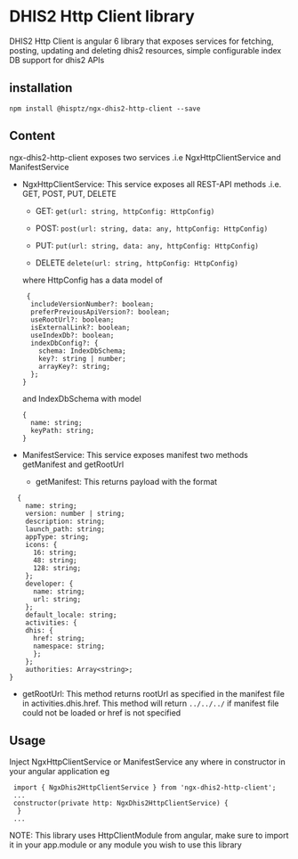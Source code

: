 # DHIS2 Http Client library

DHIS2 Http Client is angular 6 library that exposes services for fetching, posting, updating and deleting dhis2 resources, simple configurable index DB support for dhis2 APIs

## installation

`npm install @hisptz/ngx-dhis2-http-client --save`

## Content

ngx-dhis2-http-client exposes two services .i.e NgxHttpClientService and ManifestService

- NgxHttpClientService: This service exposes all REST-API methods .i.e. GET, POST, PUT, DELETE

  - GET: `get(url: string, httpConfig: HttpConfig)`

  - POST: `post(url: string, data: any, httpConfig: HttpConfig)`

  - PUT: `put(url: string, data: any, httpConfig: HttpConfig)`

  - DELETE `delete(url: string, httpConfig: HttpConfig)`

  where HttpConfig has a data model of

  ```
   {
    includeVersionNumber?: boolean;
    preferPreviousApiVersion?: boolean;
    useRootUrl?: boolean;
    isExternalLink?: boolean;
    useIndexDb?: boolean;
    indexDbConfig?: {
      schema: IndexDbSchema;
      key?: string | number;
      arrayKey?: string;
    };
  }
  ```

  and IndexDbSchema with model

  ```
  {
    name: string;
    keyPath: string;
  }
  ```

- ManifestService: This service exposes manifest two methods getManifest and getRootUrl
  - getManifest: This returns payload with the format

```
  {
    name: string;
    version: number | string;
    description: string;
    launch_path: string;
    appType: string;
    icons: {
      16: string;
      48: string;
      128: string;
    };
    developer: {
      name: string;
      url: string;
    };
    default_locale: string;
    activities: {
    dhis: {
      href: string;
      namespace: string;
      };
    };
    authorities: Array<string>;
}
```

- getRootUrl: This method returns rootUrl as specified in the manifest file in activities.dhis.href. This method will return `../../../` if manifest file could not be loaded or href is not specified

## Usage

Inject NgxHttpClientService or ManifestService any where in constructor in your angular application eg

```
 import { NgxDhis2HttpClientService } from 'ngx-dhis2-http-client';
 ...
 constructor(private http: NgxDhis2HttpClientService) {
  }
 ...
```

NOTE: This library uses HttpClientModule from angular, make sure to import it in your app.module or any module you wish to use this library

